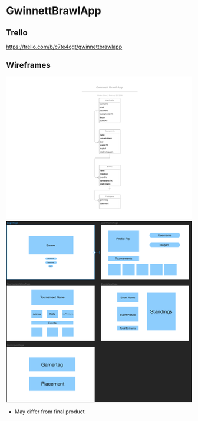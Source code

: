 # GwinnettBrawlApp

## Trello
https://trello.com/b/c7te4cgt/gwinnettbrawlapp

## Wireframes
![ERD](/public/images/GwinnettBrawlApp_ERD.png)
![Gwinnett Brawl App WireFrame](/public/images/GwinnettBrawlApp_Wireframe.png)
* May differ from final product